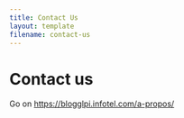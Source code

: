 ```yaml
---
title: Contact Us
layout: template
filename: contact-us
--- 
```


# Contact us

Go on https://blogglpi.infotel.com/a-propos/
